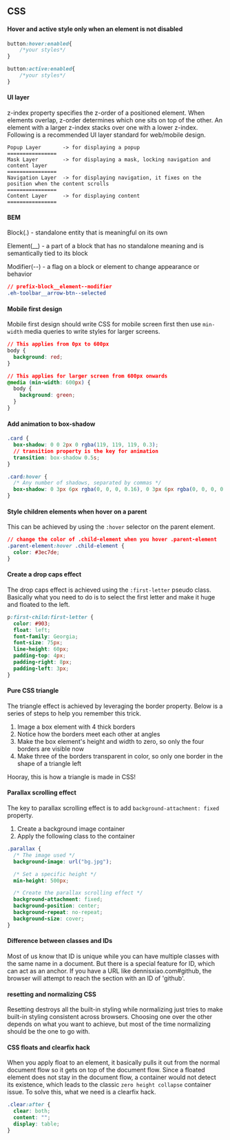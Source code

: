 ## CSS

#### Hover and active style only when an element is not disabled

```css
button:hover:enabled{
    /*your styles*/
}

button:active:enabled{
    /*your styles*/
}
```

#### UI layer

z-index property specifies the z-order of a positioned element. When elements overlap, z-order determines which one sits on top of the other. An element with a larger z-index stacks over one with a lower z-index. Following is a recommended UI layer standard for web/mobile design.

```
Popup Layer       -> for displaying a popup
================
Mask Layer        -> for displaying a mask, locking navigation and content layer
================
Navigation Layer  -> for displaying navigation, it fixes on the position when the content scrolls
================
Content Layer     -> for displaying content
================
```

#### BEM

Block(.) - standalone entity that is meaningful on its own

Element(__) - a part of a block that has no standalone meaning and is semantically tied to its block

Modifier(--) - a flag on a block or element to change appearance or behavior

```css
// prefix-block__element--modifier
.eh-toolbar__arrow-btn--selected
```

#### Mobile first design

Mobile first design should write CSS for mobile screen first then use `min-width` media queries to write styles for larger screens.

```css
// This applies from 0px to 600px
body {
  background: red;
}

// This applies for larger screen from 600px onwards
@media (min-width: 600px) {
  body {
    background: green;
  }
}
```

#### Add animation to box-shadow

```css
.card {
  box-shadow: 0 0 2px 0 rgba(119, 119, 119, 0.3);
  // transition property is the key for animation
  transition: box-shadow 0.5s;
}

.card:hover {
  /* Any number of shadows, separated by commas */
  box-shadow: 0 3px 6px rgba(0, 0, 0, 0.16), 0 3px 6px rgba(0, 0, 0, 0.23);
}
```

#### Style children elements when hover on a parent

This can be achieved by using the `:hover` selector on the parent element.

```css
// change the color of .child-element when you hover .parent-element
.parent-element:hover .child-element {
  color: #3ec7de;
}
```

#### Create a drop caps effect

The drop caps effect is achieved using the `:first-letter` pseudo class. Basically what you need to do is to select the first letter and make it huge and floated to the left.

```css
p:first-child:first-letter {
  color: #903;
  float: left;
  font-family: Georgia;
  font-size: 75px;
  line-height: 60px;
  padding-top: 4px;
  padding-right: 8px;
  padding-left: 3px;
}
```

#### Pure CSS triangle

The triangle effect is achieved by leveraging the border property. Below is a series of steps to help you remember this trick.

1. Image a box element with 4 thick borders
2. Notice how the borders meet each other at angles
3. Make the box element's height and width to zero, so only the four borders are visible now
4. Make three of the borders transparent in color, so only one border in the shape of a triangle left

Hooray, this is how a triangle is made in CSS!

#### Parallax scrolling effect

The key to parallax scrolling effect is to add `background-attachment: fixed` property.

1. Create a background image container
2. Apply the following class to the container

```css
.parallax {
  /* The image used */
  background-image: url("bg.jpg");

  /* Set a specific height */
  min-height: 500px; 

  /* Create the parallax scrolling effect */
  background-attachment: fixed;
  background-position: center;
  background-repeat: no-repeat;
  background-size: cover;
}
```

#### Difference between classes and IDs

Most of us know that ID is unique while you can have multiple classes with the same name in a document. But there is a special feature for ID, which can act as an anchor. If you have a URL like dennisxiao.com#github, the browser will attempt to reach the section with an ID of 'github'.

#### resetting and normalizing CSS

Resetting destroys all the built-in styling while normalizing just tries to make built-in styling consistent across browsers. Choosing one over the other depends on what you want to achieve, but most of the time normalizing should be the one to go with.

#### CSS floats and clearfix hack

When you apply float to an element, it basically pulls it out from the normal document flow so it gets on top of the document flow. Since a floated element does not stay in the document flow, a container would not detect its existence, which leads to the classic `zero height collapse` container issue. To solve this, what we need is a clearfix hack.

```css
.clear:after {
  clear: both;
  content: "";
  display: table;
}
```
